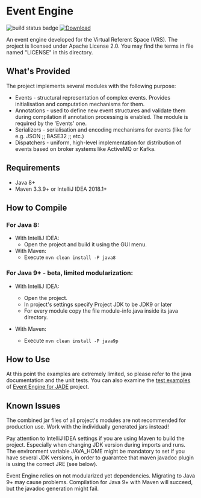 Event Engine
============

![build status badge](https://travis-ci.org/zhgzhg/Event-Engine.svg?branch=master "Build Status") [ ![Download](https://api.bintray.com/packages/zhgzhg/Event-Engine/Event-Engine/images/download.svg "Download Event Engine") ](https://bintray.com/zhgzhg/Event-Engine/Event-Engine/0.2.4) 

An event engine developed for the Virtual Referent Space (VRS).
The project is licensed under Apache License 2.0. You may find the terms in file named "LICENSE" in this directory.


What's Provided
---------------

The project implements several modules with the following purpose:

* Events - structural representation of complex events. Provides initialisation and computation mechanisms for them.
* Annotations - used to define new event structures and validate them during compilation if annotation processing is enabled. The module is required by the 'Events' one.
* Serializers - serialisation and encoding mechanisms for events (like for e.g. JSON ;; BASE32 ;; etc.)
* Dispatchers - uniform, high-level implementation for distribution of events based on broker systems like ActiveMQ or Kafka.


Requirements
------------

* Java 8+
* Maven 3.3.9+ or IntelliJ IDEA 2018.1+


How to Compile
--------------

### For Java 8:
* With IntelliJ IDEA: 
    * Open the project and build it using the GUI menu.
* With Maven:
    * Execute `mvn clean install -P java8`

### For Java 9+ - beta, limited modularization:
* With IntelliJ IDEA:
    * Open the project.
    * In project's settings specify Project JDK to be JDK9 or later
    * For every module copy the file module-info.java inside its java directory.

* With Maven:
    * Execute `mvn clean install -P java9p`
 
How to Use
----------
 
At this point the examples are extremely limited, so please refer to the java documentation and the unit tests.
You can also examine the [test examples](https://github.com/zhgzhg/Event-Engine-JADE/tree/master/src/test/java/test/pseudo "pseudo test client agent") of [Event Engine for JADE](https://github.com/zhgzhg/Event-Engine-JADE "Event Engine for JADE") project.
 
 
Known Issues
------------

The combined jar files of all project's modules are not recommended for production use. Work with the individually
generated jars instead!
 
Pay attention to IntelliJ IDEA settings if you are using Maven to build the project. Especially when changing JDK
version during imports and runs. The environment variable JAVA_HOME might be mandatory to set if you have several
JDK versions, in order to guarantee that maven javadoc plugin is using the correct JRE (see below).

Event Engine relies on not modularized yet dependencies. Migrating to Java 9+ may cause problems.
Compilation for Java 9+ with Maven will succeed, but the javadoc generation might fail.
